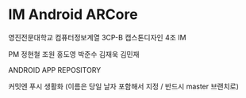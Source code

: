 # IM Android ARCore

영진전문대학교 컴퓨터정보계열 3CP-B 캡스톤디자인 4조 IM

PM 정현철 조원 홍도영 박준수 김재욱 김민재  

ANDROID APP REPOSITORY

커밋엔 푸시 생활화 (이름은 당일 날자 포함해서 지정 / 반드시 master 브랜치로)
